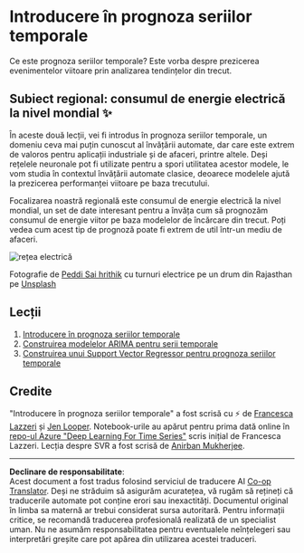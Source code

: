 <!--
CO_OP_TRANSLATOR_METADATA:
{
  "original_hash": "61342603bad8acadbc6b2e4e3aab3f66",
  "translation_date": "2025-09-05T15:28:02+00:00",
  "source_file": "7-TimeSeries/README.md",
  "language_code": "ro"
}
-->
# Introducere în prognoza seriilor temporale

Ce este prognoza seriilor temporale? Este vorba despre prezicerea evenimentelor viitoare prin analizarea tendințelor din trecut.

## Subiect regional: consumul de energie electrică la nivel mondial ✨

În aceste două lecții, vei fi introdus în prognoza seriilor temporale, un domeniu ceva mai puțin cunoscut al învățării automate, dar care este extrem de valoros pentru aplicații industriale și de afaceri, printre altele. Deși rețelele neuronale pot fi utilizate pentru a spori utilitatea acestor modele, le vom studia în contextul învățării automate clasice, deoarece modelele ajută la prezicerea performanței viitoare pe baza trecutului.

Focalizarea noastră regională este consumul de energie electrică la nivel mondial, un set de date interesant pentru a învăța cum să prognozăm consumul de energie viitor pe baza modelelor de încărcare din trecut. Poți vedea cum acest tip de prognoză poate fi extrem de util într-un mediu de afaceri.

![rețea electrică](../../../7-TimeSeries/images/electric-grid.jpg)

Fotografie de [Peddi Sai hrithik](https://unsplash.com/@shutter_log?utm_source=unsplash&utm_medium=referral&utm_content=creditCopyText) cu turnuri electrice pe un drum din Rajasthan pe [Unsplash](https://unsplash.com/s/photos/electric-india?utm_source=unsplash&utm_medium=referral&utm_content=creditCopyText)

## Lecții

1. [Introducere în prognoza seriilor temporale](1-Introduction/README.md)
2. [Construirea modelelor ARIMA pentru serii temporale](2-ARIMA/README.md)
3. [Construirea unui Support Vector Regressor pentru prognoza seriilor temporale](3-SVR/README.md)

## Credite

"Introducere în prognoza seriilor temporale" a fost scrisă cu ⚡️ de [Francesca Lazzeri](https://twitter.com/frlazzeri) și [Jen Looper](https://twitter.com/jenlooper). Notebook-urile au apărut pentru prima dată online în [repo-ul Azure "Deep Learning For Time Series"](https://github.com/Azure/DeepLearningForTimeSeriesForecasting) scris inițial de Francesca Lazzeri. Lecția despre SVR a fost scrisă de [Anirban Mukherjee](https://github.com/AnirbanMukherjeeXD).

---

**Declinare de responsabilitate**:  
Acest document a fost tradus folosind serviciul de traducere AI [Co-op Translator](https://github.com/Azure/co-op-translator). Deși ne străduim să asigurăm acuratețea, vă rugăm să rețineți că traducerile automate pot conține erori sau inexactități. Documentul original în limba sa maternă ar trebui considerat sursa autoritară. Pentru informații critice, se recomandă traducerea profesională realizată de un specialist uman. Nu ne asumăm responsabilitatea pentru eventualele neînțelegeri sau interpretări greșite care pot apărea din utilizarea acestei traduceri.
